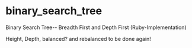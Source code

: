 # binary_search_tree
Binary Search Tree-- Breadth First and Depth First  (Ruby-Implementation)

Height, Depth, balanced? and rebalanced to be done again!